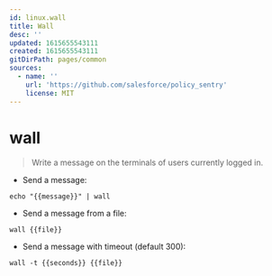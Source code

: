 ```yaml
---
id: linux.wall
title: Wall
desc: ''
updated: 1615655543111
created: 1615655543111
gitDirPath: pages/common
sources:
  - name: ''
    url: 'https://github.com/salesforce/policy_sentry'
    license: MIT
---
```

# wall

> Write a message on the terminals of users currently logged in.

- Send a message:

`echo "{{message}}" | wall`

- Send a message from a file:

`wall {{file}}`

- Send a message with timeout (default 300):

`wall -t {{seconds}} {{file}}`

